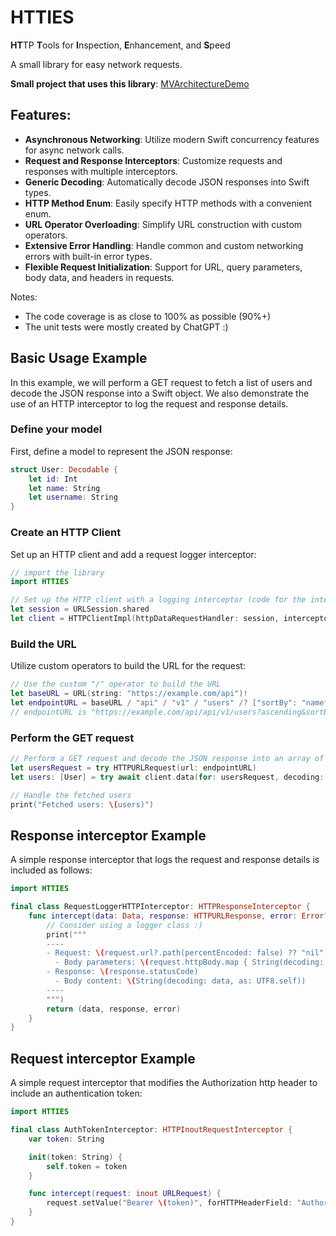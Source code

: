 # HTTIES
**HT**TP **T**ools for **I**nspection, **E**nhancement, and **S**peed

A small library for easy network requests.

**Small project that uses this library**: [MVArchitectureDemo](https://github.com/illescasDaniel/MVArchitectureDemo)

## Features:
- **Asynchronous Networking**: Utilize modern Swift concurrency features for async network calls.
- **Request and Response Interceptors**: Customize requests and responses with multiple interceptors.
- **Generic Decoding**: Automatically decode JSON responses into Swift types.
- **HTTP Method Enum**: Easily specify HTTP methods with a convenient enum.
- **URL Operator Overloading**: Simplify URL construction with custom operators.
- **Extensive Error Handling**: Handle common and custom networking errors with built-in error types.
- **Flexible Request Initialization**: Support for URL, query parameters, body data, and headers in requests.

Notes:
- The code coverage is as close to 100% as possible (90%+)
- The unit tests were mostly created by ChatGPT :)

## Basic Usage Example

In this example, we will perform a GET request to fetch a list of users and decode the JSON response into a Swift object. We also demonstrate the use of an HTTP interceptor to log the request and response details.

### Define your model

First, define a model to represent the JSON response:

```swift
struct User: Decodable {
    let id: Int
    let name: String
    let username: String
}
```

### Create an HTTP Client
Set up an HTTP client and add a request logger interceptor:

```swift
// import the library
import HTTIES

// Set up the HTTP client with a logging interceptor (code for the interceptor below)
let session = URLSession.shared
let client = HTTPClientImpl(httpDataRequestHandler: session, interceptors: [RequestLoggerHTTPInterceptor()])
```

### Build the URL
Utilize custom operators to build the URL for the request:

```swift
// Use the custom "/" operator to build the URL
let baseURL = URL(string: "https://example.com/api")!
let endpointURL = baseURL / "api" / "v1" / "users" /? ["sortBy": "name", "ascending": nil]
// endpointURL is "https://example.com/api/api/v1/users?ascending&sortBy=name"
```

### Perform the GET request
```swift
// Perform a GET request and decode the JSON response into an array of `User`
let usersRequest = try HTTPURLRequest(url: endpointURL)
let users: [User] = try await client.data(for: usersRequest, decoding: [User].self)

// Handle the fetched users
print("Fetched users: \(users)")
```

## Response interceptor Example
A simple response interceptor that logs the request and response details is included as follows:

```swift
import HTTIES

final class RequestLoggerHTTPInterceptor: HTTPResponseInterceptor {
    func intercept(data: Data, response: HTTPURLResponse, error: Error?, for request: URLRequest) -> (Data, HTTPURLResponse, Error?) {
        // Consider using a logger class :)
        print("""
        ----
        - Request: \(request.url?.path(percentEncoded: false) ?? "nil")
          - Body parameters: \(request.httpBody.map { String(decoding: $0, as: UTF8.self) } ?? "nil")
        - Response: \(response.statusCode)
          - Body content: \(String(decoding: data, as: UTF8.self))
        ----
        """)
        return (data, response, error)
    }
}
```

## Request interceptor Example
A simple request interceptor that modifies the Authorization http header to include an authentication token:

```swift
import HTTIES

final class AuthTokenInterceptor: HTTPInoutRequestInterceptor {
    var token: String

    init(token: String) {
        self.token = token
    }

    func intercept(request: inout URLRequest) {
        request.setValue("Bearer \(token)", forHTTPHeaderField: "Authorization")
    }
}
```
